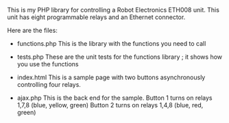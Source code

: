 This is my PHP library for controlling a Robot Electronics ETH008 unit.
This unit has eight programmable relays and an Ethernet connector.

Here are the files:

- functions.php
    This is the library with the functions you need to call
    
- tests.php
    These are the unit tests for the functions library ; it shows how you use the functions
    
- index.html
    This is a sample page with two buttons asynchronously controlling four relays. 
 
- ajax.php
    This is the back end for the sample.
    Button 1 turns on relays 1,7,8 (blue, yellow, green)
    Button 2 turns on relays 1,4,8 (blue, red, green)

